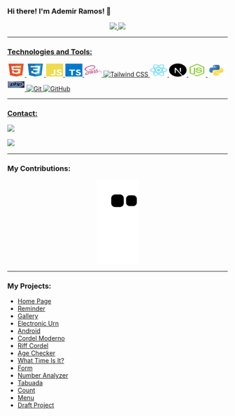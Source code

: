 ### Hi there! I'm Ademir Ramos! 👋

<!--
**AdemirRamos/ademirramos** is a ✨ _special_ ✨ repository because its `README.md` (this file) appears on your GitHub profile.

Here are some ideas to get you started:

- 🔭 I’m currently working on ...
- 🌱 I’m currently learning ...
- 👯 I’m looking to collaborate on ...
- 🤔 I’m looking for help with ...
- 💬 Ask me about ...
- 📫 How to reach me: ...
- 😄 Pronouns: ...
- ⚡ Fun fact: ...
-->

<div align="center">

  <a href="https://github.com/AdemirRamos">
  
  <img height="180em" src="https://github-readme-stats.vercel.app/api?username=ademirramos&show_icons=true&theme=dracula&include_all_commits=true&count_private=true"/>

  <img height="180em" src="https://github-readme-stats.vercel.app/api/top-langs/?username=ademirramos&layout=compact&langs_count=7&theme=dracula"/>

</div>

<hr>

### Technologies and Tools:

<div style="display: inline_block">

  <img alt="HTML5" height="30" width="40" src="https://raw.githubusercontent.com/devicons/devicon/master/icons/html5/html5-original.svg">

  <img alt="CSS3" height="30" width="40" src="https://raw.githubusercontent.com/devicons/devicon/master/icons/css3/css3-original.svg">

  <img alt="JS" height="30" width="40" src="https://raw.githubusercontent.com/devicons/devicon/master/icons/javascript/javascript-plain.svg">

  <img alt="TS" height="30" width="40" src="https://raw.githubusercontent.com/devicons/devicon/master/icons/typescript/typescript-plain.svg">

  <img alt="SASS" height="30" width="40" src="https://raw.githubusercontent.com/devicons/devicon/master/icons/sass/sass-original.svg">

  <img alt="Tailwind CSS" height="30" width="40" src="https://cdn.jsdelivr.net/gh/devicons/devicon/icons/tailwindcss/tailwindcss-plain.svg"/>

  <img alt="React" height="30" width="40" src="https://raw.githubusercontent.com/devicons/devicon/master/icons/react/react-original.svg">

  <img alt="Next JS" height="30" width="40" src="https://raw.githubusercontent.com/devicons/devicon/master/icons/nextjs/nextjs-original.svg">

  <img alt="Node JS" height="30" width="40" src="https://raw.githubusercontent.com/devicons/devicon/master/icons/nodejs/nodejs-original.svg">

  <img alt="Python" height="30" width="40" src="https://raw.githubusercontent.com/devicons/devicon/master/icons/python/python-original.svg">

  <img alt="PHP" height="30" width="40" src="https://raw.githubusercontent.com/devicons/devicon/master/icons/php/php-original.svg">

  <img alt="Git" height="30" width="40" src="https://cdn.jsdelivr.net/gh/devicons/devicon/icons/git/git-original.svg"/>

  <img alt="GitHub" height="30" width="40" src="https://cdn.jsdelivr.net/gh/devicons/devicon/icons/github/github-original.svg"/>

</div>

<hr>

### Contact:

<div>

  <a href="ademirramos634@gmail.com"><img src="https://img.shields.io/badge/Gmail-D14836?style=for-the-badge&logo=gmail&logoColor=white" target="_blank"></a>

  <a href="https://twitter.com/Demi82227268"><img src="https://img.shields.io/badge/Twitter-1DA1F2?style=for-the-badge&logo=twitter&logoColor=white" target="_blank"></a>

</div>

<hr>

  ### My Contributions:

<div align="center">  
  
  ![Snake animation](https://github.com/ademirramos/ademirramos/blob/output/github-contribution-grid-snake.svg)

</div>  
  
<hr>

  ### My Projects:

  - <a href="https://ademirramos.github.io/Home_Page/" target="_blank">Home Page</a>
  - <a href="https://ademirramos.github.io/Reminder/" target="_blank">Reminder</a>
  - <a href="https://ademirramos.github.io/Gallery/" target="_blank">Gallery</a>
  - <a href="https://ademirramos.github.io/Electronic_Urn/" target="_blank">Electronic Urn</a>
  - <a href="https://ademirramos.github.io/Android/" target="_blank">Android</a>
  - <a href="https://ademirramos.github.io/Cordel_Moderno/" target="_blank">Cordel Moderno</a>
  - <a href="https://ademirramos.github.io/Riff_Cordel/" target="_blank">Riff Cordel</a>
  - <a href="https://ademirramos.github.io/Age_Checker/" target="_blank">Age Checker</a>
  - <a href="https://ademirramos.github.io/What_Time_Is_It/" target="_blank">What Time Is It?</a>
  - <a href="https://ademirramos.github.io/Form/" target="_blank">Form</a>
  - <a href="https://ademirramos.github.io/Number_Analyser/" target="_blank">Number Analyzer</a>
  - <a href="https://ademirramos.github.io/Tabuada/" target="_blank">Tabuada</a>
  - <a href="https://ademirramos.github.io/Count/" target="_blank">Count</a>
  - <a href="https://ademirramos.github.io/Menu/" target="_blank">Menu</a>
  - <a href="https://ademirramos.github.io/Draft_Project/" target="_blank">Draft Project</a>
